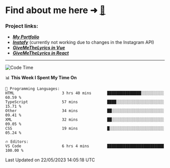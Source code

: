 # Find about me here ➜ [🧑](https://pauabella.dev)

### Project links:
- ***[My Portfolio](https://pauabella.dev)***
- ***[Instafy](https://instafy.me)*** (currently not working due to changes in the Instagram API)
- ***[GiveMeTheLyrics in Vue](https://lyrics.pauabella.dev)***
- ***[GiveMeTheLyrics in React](https://pauabella.dev/GiveMeTheLyrics)***

---
<!--START_SECTION:waka-->
![Code Time](http://img.shields.io/badge/Code%20Time-2%2C156%20hrs%205%20mins-blue)

📊 **This Week I Spent My Time On** 

```text
💬 Programming Languages: 
HTML                     3 hrs 40 mins       ███████████████░░░░░░░░░░   60.59 % 
TypeScript               57 mins             ████░░░░░░░░░░░░░░░░░░░░░   15.71 % 
Other                    34 mins             ██░░░░░░░░░░░░░░░░░░░░░░░   09.41 % 
XML                      32 mins             ██░░░░░░░░░░░░░░░░░░░░░░░   09.05 % 
CSS                      19 mins             █░░░░░░░░░░░░░░░░░░░░░░░░   05.24 % 

🔥 Editors: 
VS Code                  6 hrs 4 mins        █████████████████████████   100.00 % 
```


 Last Updated on 22/05/2023 14:05:18 UTC
<!--END_SECTION:waka-->
